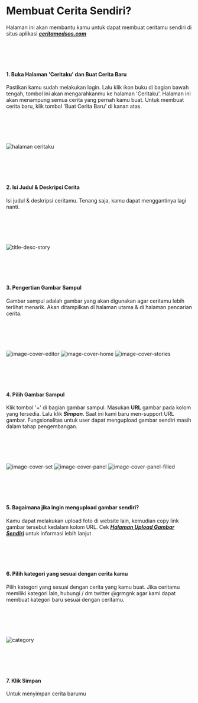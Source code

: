 # Membuat Cerita Sendiri?
Halaman ini akan membantu kamu untuk dapat membuat ceritamu sendiri di situs aplikasi ***[ceritamedsos.com](https://ceritamedsos.com)***

# &nbsp;
#### 1. Buka Halaman 'Ceritaku' dan Buat Cerita Baru
Pastikan kamu sudah melakukan login. Lalu klik ikon buku di bagian bawah tengah, tombol ini akan mengarahkanmu ke halaman 'Ceritaku'. Halaman ini akan menampung semua cerita yang pernah kamu buat. Untuk membuat cerita baru, klik tombol 'Buat Cerita Baru' di kanan atas.
# &nbsp;
![halaman ceritaku](./img/how-to/my-stories-page.png)

# &nbsp;
#### 2. Isi Judul & Deskripsi Cerita
Isi judul & deskripsi ceritamu. Tenang saja, kamu dapat menggantinya lagi nanti.
# &nbsp;
![title-desc-story](./img/how-to/title-desc-story.png)

# &nbsp;
#### 3. Pengertian Gambar Sampul
Gambar sampul adalah gambar yang akan digunakan agar ceritamu lebih terlihat menarik. Akan ditampilkan di halaman utama & di halaman pencarian cerita.
# &nbsp;
![image-cover-editor](./img/how-to/image-cover-editor.png) 
![image-cover-home](./img/how-to/image-cover-home.png)
![image-cover-stories](./img/how-to/image-cover-stories.png)

# &nbsp;
#### 4. Pilih Gambar Sampul
Klik tombol '+' di bagian gambar sampul. Masukan **URL** gambar pada kolom yang tersedia. Lalu klik ***Simpan***. Saat ini kami baru men-support URL gambar. Fungsionalitas untuk user dapat mengupload gambar sendiri masih dalam tahap pengembangan.
# &nbsp;
![image-cover-set](./img/how-to/image-cover-set.png) 
![image-cover-panel](./img/how-to/image-cover-panel.png)
![image-cover-panel-filled](./img/how-to/image-cover-panel-filled.png)

# &nbsp;
#### 5. Bagaimana jika ingin mengupload gambar sendiri?
Kamu dapat melakukan upload foto di website lain, kemudian copy link gambar tersebut kedalam kolom URL. Cek ***[Halaman Upload Gambar Sendiri](https://ceritamedsos.com/how-to-upload-image)*** untuk informasi lebih lanjut

# &nbsp;
#### 6. Pilih kategori yang sesuai dengan cerita kamu
Pilih kategori yang sesuai dengan cerita yang kamu buat. Jika ceritamu memiliki kategori lain, hubungi / dm twitter @grmgnk agar kami dapat membuat kategori baru sesuai dengan ceritamu.
# &nbsp;
![category](./img/how-to/category.png) 

# &nbsp;
#### 7. Klik Simpan
Untuk menyimpan cerita barumu





